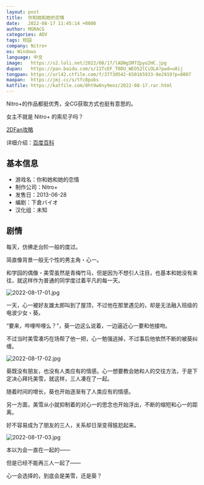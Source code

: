 ```yaml
---
layout: post
title:  你和她和她的恋情
date:   2022-08-17 11:45:14 +0800
author: MGRACG
categories: ADV
tags: 校园
company: Nitro+
os: Windows
language: 中文
image:   https://s2.loli.net/2022/08/17/lADNgSM7Zpyo2HC.jpg
dupan:   https://pan.baidu.com/s/11TsEF_T0DU_WEO52lCiOLA?pwd=u8ij
tongpan: https://url42.ctfile.com/f/37730542-650165933-8e2919?p=8807
maopan:  https://jmj.cc/s/tfc8pubs
katfile: https://katfile.com/8ht9w6ny9eoz/2022-08-17.rar.html
---
```


Nitro+的作品都挺优秀，全CG获取方式也挺有意思的。

女主不就是 Nitro+ 的索尼子吗？

[2DFan攻略](https://www.2dfan.com/topics/8126)

详细介绍：[百度百科](https://baike.baidu.com/item/%E6%9C%88%E5%85%89%E5%98%89%E5%B9%B4%E5%8D%8E/4664095)

## 基本信息

- 游戏名：你和她和她的恋情
- 制作公司：Nitro+
- 发售日：2013-06-28
- 编剧：下倉バイオ
- 汉化组：未知

## 剧情

每天，仿佛走台阶一般的度过。

简直像背景一般无个性的男主角・心一。

和学园的偶像・美雪虽然是青梅竹马，但是因为不想引人注目，也基本和她没有来往，就这样作为普通的同学度过着平凡的每一天。

![2022-08-17-01.jpg](https://s2.loli.net/2022/08/17/FsYlLIzPEW8vTkG.jpg)

一天，心一被好友雄太郎叫到了屋顶，不过他在那里遇见的，却是无法融入班级的电波少女・葵。

“要来，哔哩哔哩么？”，葵一边这么说着，一边逼近心一要和他接吻。

不过当时美雪凑巧在场帮了他一把，心一勉强逃掉，不过事后他依然不断的被葵纠缠。

![2022-08-17-02.jpg](https://s2.loli.net/2022/08/17/MemWiVd7Po3xvcu.jpg)

葵既没有朋友，也没有人类应有的情感。心一想要教会她和人的交往方法，于是下定决心拜托美雪，就这样，三人凑在了一起。

随着时间的增长，葵也开始逐渐有了人类应有的情感。

另一方面，美雪从小就抑制着的对心一的思念也开始浮出，不断的缩短和心一的距离。

好不容易成为了朋友的三人，关系却日渐变得尴尬起来。

![2022-08-17-03.jpg](https://s2.loli.net/2022/08/17/8X2DjafBe1qGPIO.jpg)

本以为会一直在一起的——

但是已经不能再三人一起了——

心一会选择的，到底会是美雪，还是葵？